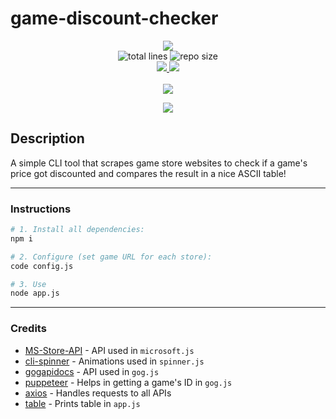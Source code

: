 # game-discount-checker

<p align="center">
    <a alt="license" href="http://opensource.org/licenses/MIT">
        <img src="https://img.shields.io/badge/license-MIT-darkergreen.svg?style=flat" />
    </a>
    <br>
    <img alt="total lines" src="https://img.shields.io/tokei/lines/github/ErykDarnowski/game-discount-checker?color=red" />
    <img alt="repo size" src="https://img.shields.io/github/repo-size/ErykDarnowski/game-discount-checker?color=red" />
    <br>
    <a alt="open issues" href="https://github.com/ErykDarnowski/game-discount-checker/issues?q=is%3Aopen+is%3Aissue">
        <img src="https://img.shields.io/github/issues-raw/ErykDarnowski/game-discount-checker" />
    </a>
    <a alt="closed issues" href="https://github.com/ErykDarnowski/game-discount-checker/issues?q=is%3Aissue+is%3Aclosed">
        <img src="https://img.shields.io/github/issues-closed-raw/ErykDarnowski/game-discount-checker?color=yellow" />
    </a>
    <br>
    <br>
    <a alt="1.0 milestone" href="https://github.com/ErykDarnowski/game-discount-checker/milestone/1">
        <img src="https://img.shields.io/github/milestones/progress-percent/ErykDarnowski/game-discount-checker/1?label=1.0%20milestone" />
    </a>
</p>

<p align="center">
    <img src="https://user-images.githubusercontent.com/81530705/210632291-92195995-7122-49a4-b326-f7bd0e71f1c5.png"></img>
</p>

## Description

A simple CLI tool that scrapes game store websites to check if a game's price got discounted and compares the result in a nice ASCII table!

---

### Instructions

```bash
# 1. Install all dependencies:
npm i

# 2. Configure (set game URL for each store):
code config.js

# 3. Use
node app.js
```

---

### Credits

- [MS-Store-API](https://github.com/ThomasPe/MS-Store-API) - API used in `microsoft.js`
- [cli-spinner](https://github.com/sindresorhus/cli-spinners) - Animations used in `spinner.js`
- [gogapidocs](https://github.com/Yepoleb/gogapidocs) - API used in `gog.js`
- [puppeteer](https://github.com/puppeteer/puppeteer) - Helps in getting a game's ID in `gog.js`
- [axios](https://github.com/axios/axios) - Handles requests to all APIs
- [table](https://github.com/gajus/table) - Prints table in `app.js`
